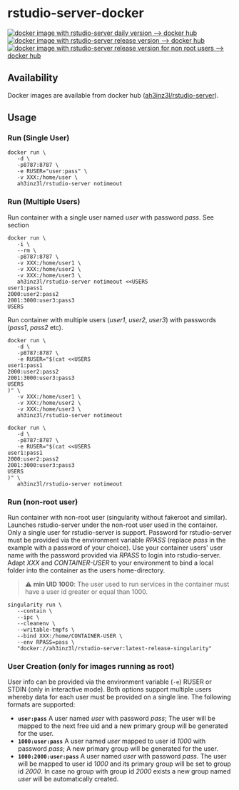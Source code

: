 # rstudio-server-docker

[![docker image with rstudio-server daily version --> docker hub](https://github.com/aheinzel/rstudio-server-docker/actions/workflows/build-and-push-docker-image_with_daily_build.yml/badge.svg)](https://github.com/aheinzel/rstudio-server-docker/actions/workflows/build-and-push-docker-image_with_daily_build.yml)
[![docker image with rstudio-server release version --> docker hub](https://github.com/aheinzel/rstudio-server-docker/actions/workflows/build-and-push-docker-image_with_stable_build.yml/badge.svg)](https://github.com/aheinzel/rstudio-server-docker/actions/workflows/build-and-push-docker-image_with_stable_build.yml)
[![docker image with rstudio-server release version for non root users --> docker hub](https://github.com/aheinzel/rstudio-server-docker/actions/workflows/build-and-push-docker-image_non_root_with_stable_build.yml/badge.svg)](https://github.com/aheinzel/rstudio-server-docker/actions/workflows/build-and-push-docker-image_non_root_with_stable_build.yml)

## Availability
Docker images are available from docker hub ([ah3inz3l/rstudio-server](https://hub.docker.com/r/ah3inz3l/rstudio-server)).

## Usage
### Run (Single User)
```
docker run \
   -d \
   -p8787:8787 \
   -e RUSER="user:pass" \
   -v XXX:/home/user \
   ah3inz3l/rstudio-server notimeout
```

### Run (Multiple Users)
Run container with a single user named *user* with password *pass*. See section
```
docker run \
   -i \
   --rm \
   -p8787:8787 \
   -v XXX:/home/user1 \
   -v XXX:/home/user2 \
   -v XXX:/home/user3 \
   ah3inz3l/rstudio-server notimeout <<USERS
user1:pass1
2000:user2:pass2
2001:3000:user3:pass3
USERS
```

Run container with multiple users (*user1*, *user2*, *user3*) with passwords (*pass1*, *pass2* etc).
```
docker run \
   -d \
   -p8787:8787 \
   -e RUSER="$(cat <<USERS
user1:pass1
2000:user2:pass2
2001:3000:user3:pass3
USERS
)" \
   -v XXX:/home/user1 \
   -v XXX:/home/user2 \
   -v XXX:/home/user3 \
   ah3inz3l/rstudio-server notimeout
```

```
docker run \
   -d \
   -p8787:8787 \
   -e RUSER="$(cat <<USERS
user1:pass1
2000:user2:pass2
2001:3000:user3:pass3
USERS
)" \
   ah3inz3l/rstudio-server notimeout
```

### Run (non-root user)
Run container with non-root user (singularity without fakeroot and similar). Launches rstudio-server under the non-root user used in the container. Only a single user for rstudio-server is support. Password for rstudio-server must be provided via the environment variable *RPASS* (replace *pass* in the example with a password of your choice). Use your container users' user name with the password provided via *RPASS* to login into rstudio-server. Adapt *XXX* and *CONTAINER-USER* to your environment to bind a local folder into the container as the users home-directory. 
> :warning: **min UID 1000**: The user used to run services in the container must have a user id greater or equal than 1000.
```
singularity run \
   --contain \
   --ipc \
   --cleanenv \
   --writable-tmpfs \
   --bind XXX:/home/CONTAINER-USER \
   --env RPASS=pass \
   "docker://ah3inz3l/rstudio-server:latest-release-singularity"
```

### User Creation (only for images running as root)
User info can be provided via the environment variable (`-e`) RUSER or STDIN (only in interactive mode). Both options support multiple users whereby data for each user must be provided on a single line. The following formats are supported:
* **`user:pass`** A user named *user* with password *pass*; The user will be mapped to the next free uid and a new primary group will be generated for the user.
* **`1000:user:pass`** A user named *user* mapped to user id *1000* with password *pass*; A new primary group will be generated for the user.
* **`1000:2000:user:pass`** A user named *user* with password *pass*. The user will be mapped to user id *1000* and its primary group will be set to group id *2000*. In case no group with group id *2000* exists a new group named *user* will be automatically created.
